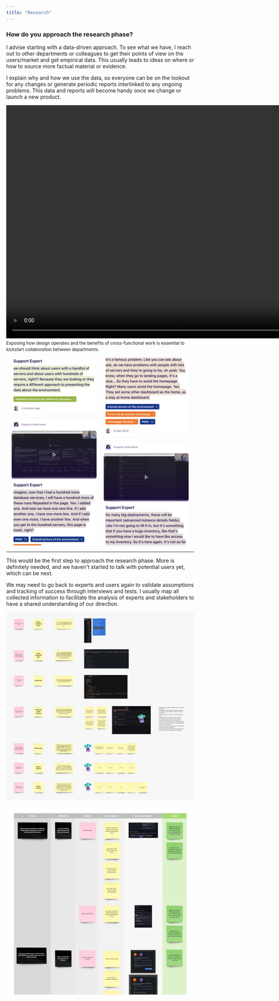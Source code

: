 ```yaml
---
title: "Research"
---
```

### How do you approach the research phase?

I advise starting with a data-driven approach. To see what we have, I reach out to other departments or colleagues to get their points of view on the users/market and get empirical data. This usually leads to ideas on where or how to source more factual material or evidence.

I explain why and how we use the data, so everyone can be on the lookout for any changes or generate periodic reports interlinked to any ongoing problems. This data and reports will become handy once we change or launch a new product.

<div video>
    <video width="1250" height="1250" autoplay loop muted playsinline>
        <source src="/videos/design-presentation.mp4" type="video/mp4">
        Your browser does not support video...
    </video>
    <small>Exposing how design operates and the benefits of cross-functional work is essential to kickstart collaboration between departments.</small>
</div>

![A mosaic of interview excerpts made with a support expert. Each excerpt has colored tags to categorize the research.](../../assets/expert-interview.png "By exploring roles in support and customer-facing positions, we can quickly start to identify any issues with our products or services.")

---

This would be the first step to approach the research phase. More is definitely needed, and we haven't started to talk with potential users yet, which can be next.

We may need to go back to experts and users again to validate assumptions and tracking of success through interviews and tests. I usually map all collected information to facilitate the analysis of experts and stakeholders to have a shared understanding of our direction.

![Post-its mapping of information about query analysis in database monitoring.](../../assets/expert-insights.png "When dealing with tech I'm new to, annotating the base concepts as I learn will help generate ideas to onboard users to products.")

![Post-its mapping of problems, their solutions, and the definition of success.](../../assets/solutions-vs-success.png "I usually map solutions and definitions of success to ask for collaboration on how we'll collect data after changing things.")